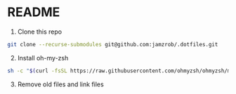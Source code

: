 # README


1. Clone this repo
```bash
git clone --recurse-submodules git@github.com:jamzrob/.dotfiles.git
```

2. Install oh-my-zsh
```bash
sh -c "$(curl -fsSL https://raw.githubusercontent.com/ohmyzsh/ohmyzsh/master/tools/install.sh)"
```

3. Remove old files and link files

